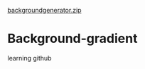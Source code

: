 [backgroundgenerator.zip](https://github.com/Elezuadavid/Background-gradient/files/9212623/backgroundgenerator.zip)
# Background-gradient
learning github

